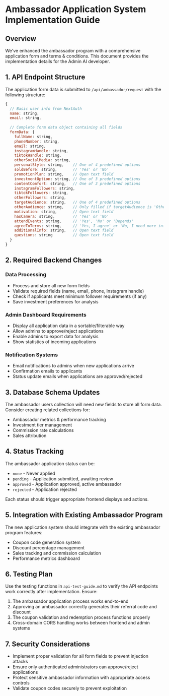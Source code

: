 # Ambassador Application System Implementation Guide

## Overview
We've enhanced the ambassador program with a comprehensive application form and terms & conditions. This document provides the implementation details for the Admin AI developer.

## 1. API Endpoint Structure
The application form data is submitted to `/api/ambassador/request` with the following structure:

```javascript
{
  // Basic user info from NextAuth
  name: string,
  email: string,
  
  // Complete form data object containing all fields
  formData: {
    fullName: string,
    phoneNumber: string,
    email: string,
    instagramHandle: string,
    tiktokHandle: string,
    otherSocialMedia: string,
    personalStyle: string,    // One of 4 predefined options
    soldBefore: string,       // 'Yes' or 'No'
    promotionPlan: string,    // Open text field
    investmentOption: string, // One of 3 predefined options
    contentComfort: string,   // One of 3 predefined options
    instagramFollowers: string,
    tiktokFollowers: string,
    otherFollowers: string,
    targetAudience: string,   // One of 4 predefined options
    otherAudience: string,    // Only filled if targetAudience is 'Other'
    motivation: string,       // Open text field
    hasCamera: string,        // 'Yes' or 'No'
    attendEvents: string,     // 'Yes', 'No' or 'Depends'
    agreeToTerms: string,     // 'Yes, I agree' or 'No, I need more information'
    additionalInfo: string,   // Open text field
    questions: string         // Open text field
  }
}
```

## 2. Required Backend Changes

### Data Processing
- Process and store all new form fields
- Validate required fields (name, email, phone, Instagram handle)
- Check if applicants meet minimum follower requirements (if any)
- Save investment preferences for analysis

### Admin Dashboard Requirements
- Display all application data in a sortable/filterable way
- Allow admins to approve/reject applications
- Enable admins to export data for analysis
- Show statistics of incoming applications

### Notification Systems
- Email notifications to admins when new applications arrive
- Confirmation emails to applicants
- Status update emails when applications are approved/rejected

## 3. Database Schema Updates

The ambassador users collection will need new fields to store all form data. Consider creating related collections for:

- Ambassador metrics & performance tracking
- Investment tier management
- Commission rate calculations
- Sales attribution

## 4. Status Tracking

The ambassador application status can be:

- `none` - Never applied
- `pending` - Application submitted, awaiting review
- `approved` - Application approved, active ambassador
- `rejected` - Application rejected

Each status should trigger appropriate frontend displays and actions.

## 5. Integration with Existing Ambassador Program

The new application system should integrate with the existing ambassador program features:

- Coupon code generation system
- Discount percentage management
- Sales tracking and commission calculation
- Performance metrics dashboard

## 6. Testing Plan

Use the testing functions in `api-test-guide.md` to verify the API endpoints work correctly after implementation. Ensure:

1. The ambassador application process works end-to-end
2. Approving an ambassador correctly generates their referral code and discount
3. The coupon validation and redemption process functions properly
4. Cross-domain CORS handling works between frontend and admin systems

## 7. Security Considerations

- Implement proper validation for all form fields to prevent injection attacks
- Ensure only authenticated administrators can approve/reject applications
- Protect sensitive ambassador information with appropriate access controls
- Validate coupon codes securely to prevent exploitation 